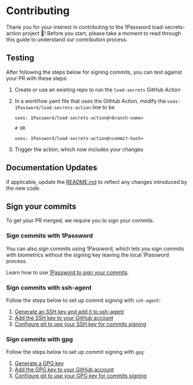 # Contributing

Thank you for your interest in contributing to the 1Password load-secrets-action project 👋! Before you start, please take a moment to read through this guide to understand our contribution process.

## Testing

After following the steps below for signing commits, you can test against your PR with these steps:

1. Create or use an existing repo to run the `load-secrets` GitHub Action
2. In a workflow yaml file that uses the GitHub Action, modify the `uses: 1Password/load-secrets-action` line to be

   ```
   uses: 1Password/load-secrets-action@<branch-name>

   # OR

   uses: 1Password/load-secrets-action@<commit-hash>
   ```

3. Trigger the action, which now includes your changes

## Documentation Updates

If applicable, update the [README.md](./README.md) to reflect any changes introduced by the new code.

## Sign your commits

To get your PR merged, we require you to sign your commits.

### Sign commits with 1Password

You can also sign commits using 1Password, which lets you sign commits with biometrics without the signing key leaving the local 1Password process.

Learn how to use [1Password to sign your commits](https://developer.1password.com/docs/ssh/git-commit-signing/).

### Sign commits with ssh-agent

Follow the steps below to set up commit signing with `ssh-agent`:

1. [Generate an SSH key and add it to ssh-agent](https://docs.github.com/en/authentication/connecting-to-github-with-ssh/generating-a-new-ssh-key-and-adding-it-to-the-ssh-agent)
2. [Add the SSH key to your GitHub account](https://docs.github.com/en/authentication/connecting-to-github-with-ssh/adding-a-new-ssh-key-to-your-github-account)
3. [Configure git to use your SSH key for commits signing](https://docs.github.com/en/authentication/managing-commit-signature-verification/telling-git-about-your-signing-key#telling-git-about-your-ssh-key)

### Sign commits with gpg

Follow the steps below to set up commit signing with `gpg`:

1. [Generate a GPG key](https://docs.github.com/en/authentication/managing-commit-signature-verification/generating-a-new-gpg-key)
2. [Add the GPG key to your GitHub account](https://docs.github.com/en/authentication/managing-commit-signature-verification/adding-a-gpg-key-to-your-github-account)
3. [Configure git to use your GPG key for commits signing](https://docs.github.com/en/authentication/managing-commit-signature-verification/telling-git-about-your-signing-key#telling-git-about-your-gpg-key)